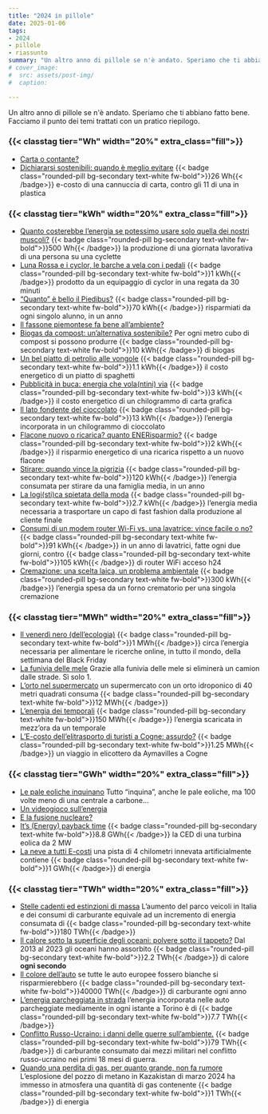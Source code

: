 ```yaml
---
title: "2024 in pillole"
date: 2025-01-06
tags:
- 2024
- pillole
- riassunto
summary: "Un altro anno di pillole se n'è andato. Speriamo che ti abbiano fatto bene. Facciamo il punto dei temi trattati con un pratico riepilogo."
# cover_image:
#  src: assets/post-img/
#  caption: 

---
```


Un altro anno di pillole se n'è andato. Speriamo che ti abbiano fatto bene. Facciamo il punto dei temi trattati con un pratico riepilogo.

### {{< classtag tier="Wh" width="20%" extra_class="fill">}}  
- [Carta o contante?](http://localhost:1313/articles/carta-o-contante/)  
- [Dichiararsi sostenibili: quando è meglio evitare](http://localhost:1313/articles/cercare-di-apparire-sostenibili-meglio-evitare/) {{< badge class="rounded-pill bg-secondary text-white fw-bold">}}26&nbsp;Wh{{< /badge>}} e-costo di una cannuccia di carta, contro gli 11 di una in plastica

### {{< classtag tier="kWh" width="20%" extra_class="fill">}}  
- [Quanto costerebbe l’energia se potessimo usare solo quella dei nostri muscoli?](http://localhost:1313/articles/quanto-costerebbe-l-energia-se-potessimo-usare-solo-quella-dei-nostri-muscoli/) {{< badge class="rounded-pill bg-secondary text-white fw-bold">}}500&nbsp;Wh{{< /badge>}} la produzione di una giornata lavorativa di una persona su una cyclette  
- [Luna Rossa e i cyclor, le barche a vela con i pedali](http://localhost:1313/articles/luna-rossa-e-i-cyclor-le-barche-a-vela-con-i-pedali/) {{< badge class="rounded-pill bg-secondary text-white fw-bold">}}1&nbsp;kWh{{< /badge>}} prodotto da un equipaggio di cyclor in una regata da 30 minuti  
- [“Quanto” è bello il Piedibus?](http://localhost:1313/articles/quanto-%C3%A8-bello-il-piedibus/) {{< badge class="rounded-pill bg-secondary text-white fw-bold">}}70&nbsp;kWh{{< /badge>}} risparmiati da ogni singolo alunno, in un anno  
- [Il fassone piemontese fa bene all’ambiente?](http://localhost:1313/articles/il-fassone-piemontese-fa-bene-allambiente/)  
- [Biogas da compost: un’alternativa sostenibile?](http://localhost:1313/articles/biogas-da-compost-un-alternativa-sostenibile/) Per ogni metro cubo di compost si possono produrre {{< badge class="rounded-pill bg-secondary text-white fw-bold">}}10&nbsp;kWh{{< /badge>}} di biogas  
- [Un bel piatto di petrolio alle vongole](http://localhost:1313/articles/un-bel-piatto-di-petrolio-alle-vongole/) {{< badge class="rounded-pill bg-secondary text-white fw-bold">}}1.1&nbsp;kWh{{< /badge>}} il costo energetico di un piatto di spaghetti  
- [Pubblicità in buca: energia che vola(ntini) via](http://localhost:1313/articles/energia-che-vola-ntini-via/) {{< badge class="rounded-pill bg-secondary text-white fw-bold">}}3&nbsp;kWh{{< /badge>}} il costo energetico di un chilogrammo di carta grafica  
- [Il lato fondente del cioccolato](http://localhost:1313/articles/il-lato-fondente-del-cioccolato/) {{< badge class="rounded-pill bg-secondary text-white fw-bold">}}13&nbsp;kWh{{< /badge>}} l’energia incorporata in un chilogrammo di cioccolato  
- [Flacone nuovo o ricarica? quanto ENERisparmio?](http://localhost:1313/articles/materie-plastiche/) {{< badge class="rounded-pill bg-secondary text-white fw-bold">}}2&nbsp;kWh{{< /badge>}} il risparmio energetico di una ricarica rispetto a un nuovo flacone  
- [Stirare: quando vince la pigrizia](http://localhost:1313/articles/a-volte-anche-la-pigrizia-vince/) {{< badge class="rounded-pill bg-secondary text-white fw-bold">}}120&nbsp;kWh{{< /badge>}} l’energia consumata per stirare da una famiglia media, in un anno  
- [La logi(sti)ca spietata della moda](http://localhost:1313/articles/la-logistica-della-moda/) {{< badge class="rounded-pill bg-secondary text-white fw-bold">}}2.7&nbsp;kWh{{< /badge>}} l’energia media necessaria a trasportare un capo di fast fashion dalla produzione al cliente finale  
- [Consumi di un modem router Wi-Fi vs. una lavatrice: vince facile o no?](http://localhost:1313/articles/router-wifi-vs-lavatrice/) {{< badge class="rounded-pill bg-secondary text-white fw-bold">}}91&nbsp;kWh{{< /badge>}} in un anno di lavatrici, fatte ogni due giorni, contro {{< badge class="rounded-pill bg-secondary text-white fw-bold">}}105&nbsp;kWh{{< /badge>}} di router WiFi acceso h24  
- [Cremazione: una scelta laica, un problema ambientale](http://localhost:1313/articles/cremazione-una-scelta-laica-un-problema-ambientale/) {{< badge class="rounded-pill bg-secondary text-white fw-bold">}}300&nbsp;kWh{{< /badge>}} l’energia spesa da un forno crematorio per una singola cremazione

### {{< classtag tier="MWh" width="20%" extra_class="fill">}}  
- [Il venerdì nero (dell’ecologia)](http://localhost:1313/articles/il-venerd%C3%AC-nero-dellecologia/) {{< badge class="rounded-pill bg-secondary text-white fw-bold">}}1&nbsp;MWh{{< /badge>}} circa l’energia necessaria per alimentare le ricerche online, in tutto il mondo, della settimana del Black Friday  
- [La funivia delle mele](http://localhost:1313/articles/la-funivia-delle-mele/)  Grazie alla funivia delle mele si eliminerà un camion dalle strade. S&igrave; solo 1\.    
- [L’orto nel supermercato](http://localhost:1313/articles/lorto-nel-supermercato/) un supermercato con un orto idroponico di 40 metri quadrati consuma {{< badge class="rounded-pill bg-secondary text-white fw-bold">}}12&nbsp;MWh{{< /badge>}}  
- [L’energia dei temporali](http://localhost:1313/articles/l-energia-dei-fulmini/) {{< badge class="rounded-pill bg-secondary text-white fw-bold">}}150&nbsp;MWh{{< /badge>}} l’energia scaricata in mezz’ora da un temporale   
- [L’E-costo dell’elitrasporto di turisti a Cogne: assurdo?](http://localhost:1313/articles/l-e-costo-dell-elitrasporto-di-turisti-a-cogne-assurdo/) {{< badge class="rounded-pill bg-secondary text-white fw-bold">}}1.25&nbsp;MWh{{< /badge>}} un viaggio in elicottero da Aymavilles a Cogne

### {{< classtag tier="GWh" width="20%" extra_class="fill">}}  
- [Le pale eoliche inquinano](http://localhost:1313/articles/le-pale-eoliche-inquinano/) Tutto “inquina”, anche le pale eoliche, ma 100 volte meno di una centrale a carbone…   
- [Un videogioco sull’energia](http://localhost:1313/articles/un-videogioco-sull-energia/)  
- [E la fusione nucleare?](http://localhost:1313/articles/e-la-fusione-nucleare/)   
- [It’s (Energy) payback time](http://localhost:1313/articles/its-energy-payback-time/) {{< badge class="rounded-pill bg-secondary text-white fw-bold">}}8.8&nbsp;GWh{{< /badge>}} la CED di una turbina eolica da 2 MW  
- [La neve a tutti E-costi](http://localhost:1313/articles/la-neve-a-tutti-e-costi/) una pista di 4 chilometri innevata artificialmente contiene {{< badge class="rounded-pill bg-secondary text-white fw-bold">}}1&nbsp;GWh{{< /badge>}} di energia

### {{< classtag tier="TWh" width="20%" extra_class="fill">}}  
- [Stelle cadenti ed estinzioni di massa](http://localhost:1313/articles/stelle-cadenti-ed-estinzioni-di-massa/) L’aumento del parco veicoli in Italia e dei consumi di carburante equivale ad un incremento di energia consumata di {{< badge class="rounded-pill bg-secondary text-white fw-bold">}}180&nbsp;TWh{{< /badge>}}  
- [Il calore sotto la superficie degli oceani: polvere sotto il tappeto?](http://localhost:1313/articles/il-calore-sotto-la-superficie-degli-oceani-polvere-sotto-il-tappeto/) Dal 2013 al 2023 gli oceani hanno assorbito {{< badge class="rounded-pill bg-secondary text-white fw-bold">}}2.2&nbsp;TWh{{< /badge>}} di calore **ogni secondo**  
- [Il colore dell’auto](http://localhost:1313/articles/il-colore-dell-auto/) se tutte le auto europee fossero bianche si risparmierebbero {{< badge class="rounded-pill bg-secondary text-white fw-bold">}}40000&nbsp;TWh{{< /badge>}} di carburante ogni anno  
- [L’energia parcheggiata in strada](http://localhost:1313/articles/lenergia-parcheggiata-in-strada/) l’energia incorporata nelle auto parcheggiate mediamente in ogni istante a Torino è di {{< badge class="rounded-pill bg-secondary text-white fw-bold">}}7.7&nbsp;TWh{{< /badge>}}  
- [Conflitto Russo-Ucraino: i danni delle guerre sull’ambiente.](http://localhost:1313/articles/conflitto-russo-ucraino-i-danni-delle-guerre-sull-ambiente/) {{< badge class="rounded-pill bg-secondary text-white fw-bold">}}79&nbsp;TWh{{< /badge>}} di carburante consumato dai mezzi militari nel conflitto russo-ucraino nei primi 18 mesi di guerra.  
- [Quando una perdita di gas, per quanto grande, non fa rumore](http://localhost:1313/articles/leak-metano-kazakistan/) L’esplosione del pozzo di metano in Kazakistan di marzo 2024 ha immesso in atmosfera una quantità di gas contenente {{< badge class="rounded-pill bg-secondary text-white fw-bold">}}1&nbsp;TWh{{< /badge>}} di energia
